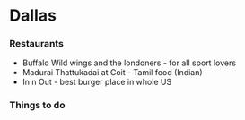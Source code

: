 # Dallas

### Restaurants 
 -  Buffalo Wild wings and the londoners - for all sport lovers
 -  Madurai Thattukadai at Coit - Tamil food (Indian)
 -  In n Out - best burger place in whole US

### Things to do
